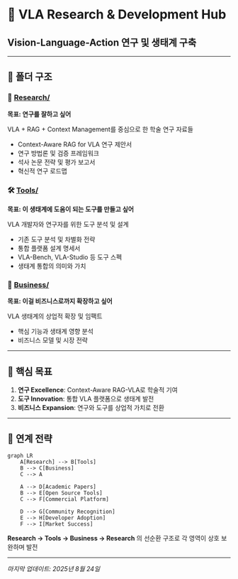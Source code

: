 # 🤖 VLA Research & Development Hub
## Vision-Language-Action 연구 및 생태계 구축

---

## 📁 폴더 구조

### 🔬 [Research/](./Research/)
**목표: 연구를 잘하고 싶어**

VLA + RAG + Context Management를 중심으로 한 학술 연구 자료들
- Context-Aware RAG for VLA 연구 제안서
- 연구 방법론 및 검증 프레임워크
- 석사 논문 전략 및 평가 보고서
- 혁신적 연구 로드맵

### 🛠️ [Tools/](./Tools/)
**목표: 이 생태계에 도움이 되는 도구를 만들고 싶어**

VLA 개발자와 연구자를 위한 도구 분석 및 설계
- 기존 도구 분석 및 차별화 전략
- 통합 플랫폼 설계 명세서
- VLA-Bench, VLA-Studio 등 도구 스펙
- 생태계 통합의 의미와 가치

### 💼 [Business/](./Business/)
**목표: 이걸 비즈니스로까지 확장하고 싶어**

VLA 생태계의 상업적 확장 및 임팩트
- 핵심 기능과 생태계 영향 분석
- 비즈니스 모델 및 시장 전략

---

## 🎯 핵심 목표

1. **연구 Excellence**: Context-Aware RAG-VLA로 학술적 기여
2. **도구 Innovation**: 통합 VLA 플랫폼으로 생태계 발전
3. **비즈니스 Expansion**: 연구와 도구를 상업적 가치로 전환

---

## 🔄 연계 전략

```mermaid
graph LR
    A[Research] --> B[Tools]
    B --> C[Business]
    C --> A
    
    A --> D[Academic Papers]
    B --> E[Open Source Tools]
    C --> F[Commercial Platform]
    
    D --> G[Community Recognition]
    E --> H[Developer Adoption]
    F --> I[Market Success]
```

**Research → Tools → Business → Research** 의 선순환 구조로 각 영역이 상호 보완하며 발전

---

*마지막 업데이트: 2025년 8월 24일*